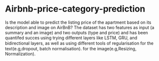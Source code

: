 # Airbnb-price-category-prediction
Is the model able to predict the listing price of the apartment based on its
description and image on AirBnB? The dataset has two features as input (a summary and an image) and two outputs
(type and price) and has been quantifed succes using trying  different layers like LSTM, GRU, and bidirectional layers, as well as using diﬀerent
tools of regularisation  for the text(e.g,dropout, batch normalisation).  for the image(e.g,Resizing, Normalization).
